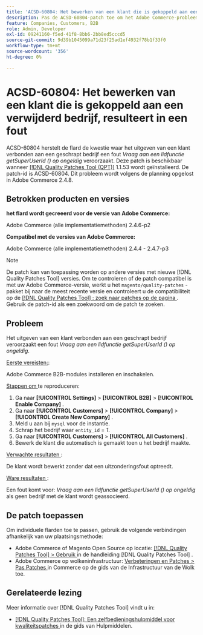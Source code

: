 ```yaml
---
title: 'ACSD-60804: Het bewerken van een klant die is gekoppeld aan een verwijderd bedrijf leidt tot een fout'
description: Pas de ACSD-60804-patch toe om het Adobe Commerce-probleem te verhelpen, waarbij het bewerken van een klant die is gekoppeld aan een verwijderd bedrijf, resulteert in een fout *Call naar een lidfunctie getSuperUserId() op null*.
feature: Companies, Customers, B2B
role: Admin, Developer
exl-id: 09241160-f5ed-41f8-8bb6-2bb8ed5cccd5
source-git-commit: 9d39b1045099a71d23f25ad1ef4932f78b1f33f0
workflow-type: tm+mt
source-wordcount: '356'
ht-degree: 0%

---
```


# ACSD-60804: Het bewerken van een klant die is gekoppeld aan een verwijderd bedrijf, resulteert in een fout

ACSD-60804 herstelt de flard de kwestie waar het uitgeven van een klant verbonden aan een geschrapt bedrijf een fout *Vraag aan een lidfunctie getSuperUserId () op ongeldig* veroorzaakt. Deze patch is beschikbaar wanneer [[!DNL Quality Patches Tool (QPT)]](/help/tools/quality-patches-tool/quality-patches-tool-to-self-serve-quality-patches.md) 1.1.53 wordt geïnstalleerd. De patch-id is ACSD-60804. Dit probleem wordt volgens de planning opgelost in Adobe Commerce 2.4.8.

## Betrokken producten en versies

**het flard wordt gecreeerd voor de versie van Adobe Commerce:**

Adobe Commerce (alle implementatiemethoden) 2.4.6-p2

**Compatibel met de versies van Adobe Commerce:**

Adobe Commerce (alle implementatiemethoden) 2.4.4 - 2.4.7-p3

>[!NOTE]
>
>De patch kan van toepassing worden op andere versies met nieuwe [!DNL Quality Patches Tool] versies. Om te controleren of de patch compatibel is met uw Adobe Commerce-versie, werkt u het `magento/quality-patches` -pakket bij naar de meest recente versie en controleert u de compatibiliteit op de [[!DNL Quality Patches Tool] : zoek naar patches op de pagina ](https://experienceleague.adobe.com/tools/commerce-quality-patches/index.html) . Gebruik de patch-id als een zoekwoord om de patch te zoeken.

## Probleem

Het uitgeven van een klant verbonden aan een geschrapt bedrijf veroorzaakt een fout *Vraag aan een lidfunctie getSuperUserId () op ongeldig*.

<u> Eerste vereisten:</u>:

Adobe Commerce B2B-modules installeren en inschakelen.

<u> Stappen om </u> te reproduceren:

1. Ga naar **[!UICONTROL Settings]** > **[!UICONTROL B2B]** > **[!UICONTROL Enable Company]** .
1. Ga naar **[!UICONTROL Customers]** > **[!UICONTROL Company]** > **[!UICONTROL Create New Company]** .
1. Meld u aan bij `mysql` voor de instantie.
1. Schrap het bedrijf waar `entity_id` = *1*.
1. Ga naar **[!UICONTROL Customers]** > **[!UICONTROL All Customers]** .
1. Bewerk de klant die automatisch is gemaakt toen u het bedrijf maakte.

<u> Verwachte resultaten </u>:

De klant wordt bewerkt zonder dat een uitzonderingsfout optreedt.

<u> Ware resultaten </u>:

Een fout komt voor: *Vraag aan een lidfunctie getSuperUserId () op ongeldig* als geen bedrijf met de klant wordt geassocieerd.

## De patch toepassen

Om individuele flarden toe te passen, gebruik de volgende verbindingen afhankelijk van uw plaatsingsmethode:

* Adobe Commerce of Magento Open Source op locatie: [[!DNL Quality Patches Tool]  > Gebruik ](/help/tools/quality-patches-tool/usage.md) in de handleiding [!DNL Quality Patches Tool] .
* Adobe Commerce op wolkeninfrastructuur: [ Verbeteringen en Patches > Pas Patches ](https://experienceleague.adobe.com/docs/commerce-cloud-service/user-guide/develop/upgrade/apply-patches.html) in Commerce op de gids van de Infrastructuur van de Wolk toe.

## Gerelateerde lezing

Meer informatie over [!DNL Quality Patches Tool] vindt u in:

* [[!DNL Quality Patches Tool]: Een zelfbedieningshulpmiddel voor kwaliteitspatches ](/help/tools/quality-patches-tool/quality-patches-tool-to-self-serve-quality-patches.md) in de gids van Hulpmiddelen.
